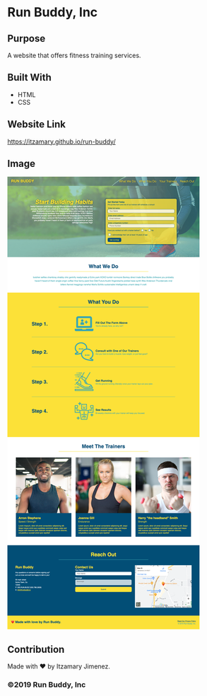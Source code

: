 # Run Buddy, Inc

## Purpose
A website that offers fitness training services.

## Built With 
* HTML
* CSS

## Website Link
https://itzamary.github.io/run-buddy/

## Image
![](./assets/images/runbuddy-homepage.png)

## Contribution
Made with ❤️ by Itzamary Jimenez.

### ©️2019 Run Buddy, Inc
